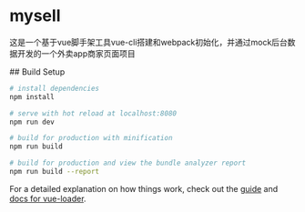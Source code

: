 # mysell
<p>这是一个基于vue脚手架工具vue-cli搭建和webpack初始化，并通过mock后台数据开发的一个外卖app商家页面项目</p>
## Build Setup

``` bash
# install dependencies
npm install

# serve with hot reload at localhost:8080
npm run dev

# build for production with minification
npm run build

# build for production and view the bundle analyzer report
npm run build --report
```

For a detailed explanation on how things work, check out the [guide](http://vuejs-templates.github.io/webpack/) and [docs for vue-loader](http://vuejs.github.io/vue-loader).
